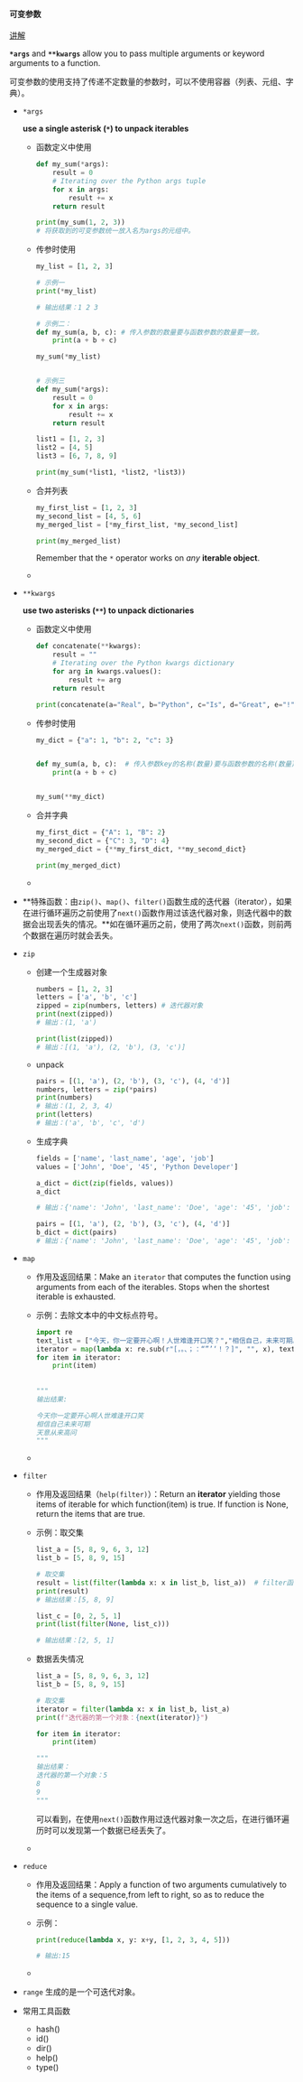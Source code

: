 #### 可变参数

[讲解](https://realpython.com/python-kwargs-and-args/)

**`*args`** and **`**kwargs`** allow you to pass multiple arguments or keyword arguments to a function. 

可变参数的使用支持了传递不定数量的参数时，可以不使用容器（列表、元组、字典）。

- `*args`

  **use a single asterisk (`*`) to unpack iterables**

  - 函数定义中使用

    ```python
    def my_sum(*args):
        result = 0
        # Iterating over the Python args tuple
        for x in args:
            result += x
        return result
    
    print(my_sum(1, 2, 3))
    # 将获取到的可变参数统一放入名为args的元组中。
    ```

    

  - 传参时使用

    ```python
    my_list = [1, 2, 3]
    
    # 示例一
    print(*my_list)
    
    # 输出结果：1 2 3
    
    # 示例二： 
    def my_sum(a, b, c): # 传入参数的数量要与函数参数的数量要一致。
        print(a + b + c)
    
    my_sum(*my_list)
    
    
    # 示例三
    def my_sum(*args):
        result = 0
        for x in args:
            result += x
        return result
    
    list1 = [1, 2, 3]
    list2 = [4, 5]
    list3 = [6, 7, 8, 9]
    
    print(my_sum(*list1, *list2, *list3))
    ```

  - 合并列表

    ```python
    my_first_list = [1, 2, 3]
    my_second_list = [4, 5, 6]
    my_merged_list = [*my_first_list, *my_second_list]
    
    print(my_merged_list)
    ```

    Remember that the `*` operator works on *any* **iterable object**.

  - 

- `**kwargs`

  **use two asterisks (`**`) to unpack dictionaries**

  - 函数定义中使用

    ```python
    def concatenate(**kwargs):
        result = ""
        # Iterating over the Python kwargs dictionary
        for arg in kwargs.values():
            result += arg
        return result
    
    print(concatenate(a="Real", b="Python", c="Is", d="Great", e="!")) # 传入的是关键字参数
    ```

    

  - 传参时使用

    ```python
    my_dict = {"a": 1, "b": 2, "c": 3}
    
    
    def my_sum(a, b, c):  # 传入参数key的名称(数量)要与函数参数的名称(数量)要一致。
        print(a + b + c)
    
    
    my_sum(**my_dict)
    
    ```

    

  - 合并字典

    ```python
    my_first_dict = {"A": 1, "B": 2}
    my_second_dict = {"C": 3, "D": 4}
    my_merged_dict = {**my_first_dict, **my_second_dict}
    
    print(my_merged_dict)
    ```

    

  - 

- **特殊函数：由`zip()`、`map()`、`filter()`函数生成的迭代器（iterator），如果在进行循环遍历之前使用了`next()`函数作用过该迭代器对象，则迭代器中的数据会出现丢失的情况。**如在循环遍历之前，使用了两次`next()`函数，则前两个数据在遍历时就会丢失。

- `zip`

  - 创建一个生成器对象

    ```python
    numbers = [1, 2, 3]
    letters = ['a', 'b', 'c']
    zipped = zip(numbers, letters) # 迭代器对象
    print(next(zipped))
    # 输出：(1, 'a')
    
    print(list(zipped))
    # 输出：[(1, 'a'), (2, 'b'), (3, 'c')]
    ```

    

  - unpack

    ```python
    pairs = [(1, 'a'), (2, 'b'), (3, 'c'), (4, 'd')]
    numbers, letters = zip(*pairs)
    print(numbers)
    # 输出：(1, 2, 3, 4)
    print(letters)
    # 输出：('a', 'b', 'c', 'd')
    ```

    

  - 生成字典

    ```python
    fields = ['name', 'last_name', 'age', 'job']
    values = ['John', 'Doe', '45', 'Python Developer']
    
    a_dict = dict(zip(fields, values))
    a_dict
    
    # 输出：{'name': 'John', 'last_name': 'Doe', 'age': '45', 'job': 'Python Developer'}
    
    pairs = [(1, 'a'), (2, 'b'), (3, 'c'), (4, 'd')]
    b_dict = dict(pairs)
    # 输出：{'name': 'John', 'last_name': 'Doe', 'age': '45', 'job': 'Python Developer'}
    ```

    

- `map`

  - 作用及返回结果：Make an `iterator` that computes the function using arguments from each of the iterables.  Stops when the shortest iterable is exhausted.

  - 示例：去除文本中的中文标点符号。

    ```python
    import re
    text_list = ["今天，你一定要开心啊！人世难逢开口笑？","相信自己，未来可期。","天意从来高问？？？"]
    iterator = map(lambda x: re.sub(r"[，。、；：“”’‘！？]", "", x), text_list)
    for item in iterator:
        print(item)
        
        
    """
    输出结果:
    
    今天你一定要开心啊人世难逢开口笑
    相信自己未来可期
    天意从来高问
    """ 
    ```

  - 

- `filter`

  - 作用及返回结果（`help(filter)`）：Return an **iterator** yielding those items of iterable for which function(item) is true. If function is None, return the items that are true.

  - 示例：取交集

    ```python
    list_a = [5, 8, 9, 6, 3, 12]
    list_b = [5, 8, 9, 15]
    
    # 取交集
    result = list(filter(lambda x: x in list_b, list_a))  # filter函数返回的是一个迭代器
    print(result)
    # 输出结果：[5, 8, 9]
    
    list_c = [0, 2, 5, 1]
    print(list(filter(None, list_c)))
    
    # 输出结果：[2, 5, 1]
    ```

    

  - 数据丢失情况

    ```python
    list_a = [5, 8, 9, 6, 3, 12]
    list_b = [5, 8, 9, 15]
    
    # 取交集
    iterator = filter(lambda x: x in list_b, list_a)
    print(f"迭代器的第一个对象：{next(iterator)}")
    
    for item in iterator:
        print(item)
    
    """
    输出结果：
    迭代器的第一个对象：5
    8
    9
    """    
    ```

    可以看到，在使用`next()`函数作用过迭代器对象一次之后，在进行循环遍历时可以发现第一个数据已经丢失了。

  - 

- `reduce`

  - 作用及返回结果：Apply a function of two arguments cumulatively to the items of a sequence,from left to right, so as to reduce the sequence to a single value.

  - 示例：

    ```python
    print(reduce(lambda x, y: x+y, [1, 2, 3, 4, 5]))
    
    # 输出:15
    ```

    

  - 

- `range` 生成的是一个可迭代对象。

- 常用工具函数

  - hash()
  - id()
  - dir()
  - help()
  - type()

